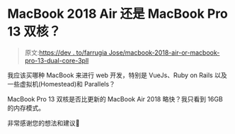 # MacBook 2018 Air 还是 MacBook Pro 13 双核？

> 原文:[https://dev . to/farrugia Jose/macbook-2018-air-or-macbook-pro-13-dual-core-3pll](https://dev.to/farrugiajose/macbook-2018-air-or-macbook-pro-13-dual-core-3pll)

我应该买哪种 MacBook 来进行 web 开发，特别是 VueJs、Ruby on Rails 以及一些虚拟机(Homestead)和 Parallels？

MacBook Pro 13 双核是否比更新的 MacBook Air 2018 略快？我只看到 16GB 的内存模式。

非常感谢您的想法和建议😬